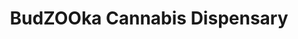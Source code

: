 ---
title: "BudZOOka Cannabis Dispensary"
url: /elizabeth/budzooka-cannabis-dispensary/
shop: cannabis
---